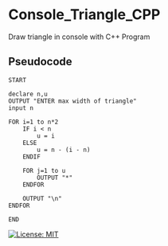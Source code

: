 # Console_Triangle_CPP
Draw triangle in console with C++ Program

## Pseudocode
```
START

declare n,u
OUTPUT "ENTER max width of triangle"
input n

FOR i=1 to n*2 
	IF i < n
		u = i
	ELSE
		u = n - (i - n)
	ENDIF

	FOR j=1 to u 
		OUTPUT "*"
	ENDFOR

	OUTPUT "\n"
ENDFOR

END
```
[![License: MIT](https://img.shields.io/badge/License-MIT-yellow.svg)](https://opensource.org/licenses/MIT)
